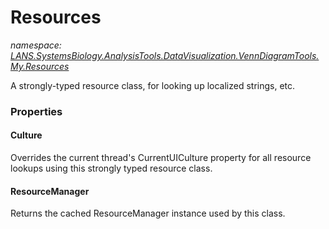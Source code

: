 ﻿# Resources
_namespace: [LANS.SystemsBiology.AnalysisTools.DataVisualization.VennDiagramTools.My.Resources](./index.md)_

A strongly-typed resource class, for looking up localized strings, etc.




### Properties

#### Culture
Overrides the current thread's CurrentUICulture property for all
 resource lookups using this strongly typed resource class.
#### ResourceManager
Returns the cached ResourceManager instance used by this class.
